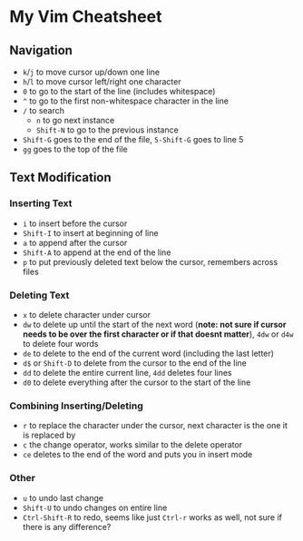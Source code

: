 # My Vim Cheatsheet

## Navigation
* `k`/`j` to move cursor up/down one line
* `h`/`l` to move cursor left/right one character
* `0` to go to the start of the line (includes whitespace)
* `^` to go to the first non-whitespace character in the line
* `/` to search
  * `n` to go next instance 
  * `Shift-N` to go to the previous instance
* `Shift-G` goes to the end of the file, `5-Shift-G` goes to line 5
* `gg` goes to the top of the file

## Text Modification
### Inserting Text
* `i` to insert before the cursor
* `Shift-I` to insert at beginning of line
* `a` to append after the cursor
* `Shift-A` to append at the end of the line
* `p` to put previously deleted text below the cursor, remembers across files 

### Deleting Text
* `x` to delete character under cursor
* `dw` to delete up until the start of the next word (**note: not sure if cursor needs to be over the first character or if that doesnt matter**), `4dw` or `d4w` to delete four words
* `de` to delete to the end of the current word (including the last letter)
* `d$` or `Shift-D` to delete from the cursor to the end of the line 
* `dd` to delete the entire current line, `4dd` deletes four lines
* `d0` to delete everything after the cursor to the start of the line

### Combining Inserting/Deleting
* `r` to replace the character under the cursor, next character is the one it is replaced by
* `c` the change operator, works similar to the delete operator
* `ce` deletes to the end of the word and puts you in insert mode

### Other
* `u` to undo last change
* `Shift-U` to undo changes on entire line
* `Ctrl-Shift-R` to redo, seems like just `Ctrl-r` works as well, not sure if there is any difference?